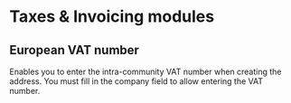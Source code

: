 # Taxes & Invoicing modules

## European VAT number <a href="#taxes-and-invoicingmodules-europeanvatnumber" id="taxes-and-invoicingmodules-europeanvatnumber"></a>

Enables you to enter the intra-community VAT number when creating the address. You must fill in the company field to allow entering the VAT number.
